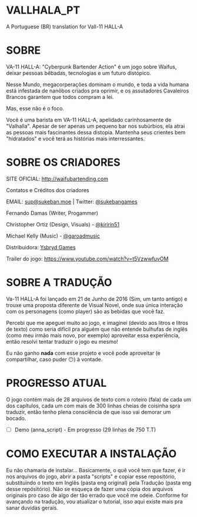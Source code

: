 # VALLHALA_PT
A Portuguese (BR) translation for Vall-11 HALL-A

# SOBRE
VA-11 HALL-A: "Cyberpunk Bartender Action" é um jogo sobre Waifus, deixar pessoas bêbadas, tecnologias e um futuro distópico.

Nesse Mundo, megacorperações dominam o mundo, e toda a vida humana está infestada de nanôbos criados pra oprimir, e os assutadores Cavaleiros Brancos garantem que todos compram a lei.

Mas, esse não é o foco.

Você é uma barista em VA-11 HALL-A, apelidado carinhosamente de "Valhalla". Apesar de ser apenas um pequeno bar nos subúrbios, ela atrai as pessoas mais fascinantes dessa distopia. Mantenha seus crientes bem "hidratados" e você terá as histórias mais interressantes.

# SOBRE OS CRIADORES

SITE OFICIAL: http://waifubartending.com

Contatos e Créditos dos criadores

EMAIL: sup@sukeban.moe | Twitter: [@sukebangames](https://twitter.com/SukebanGames)

Fernando Damas (Writer, Progammer)

Christopher Ortiz (Design, Visuals) - [@kiririn51](https://twitter.com/kiririn51)

Michael Kelly (Music) - [@garoadmusic](https://twitter.com/YsbrydGames)

Distribuidora: [Ysbryd Games](https://www.ysbryd.net)

Trailer do jogo: https://www.youtube.com/watch?v=t5VzwwfuvOM

# SOBRE A TRADUÇÃO
Va-11 HALL-A foi lançado em 21 de Junho de 2016 (Sim, um tanto antigo) e trouxe uma proposta diferente de Visual Novel, onde sua única interação com os personagens (como player) são as bebidas que você faz.

Percebi que me apeguei muito ao jogo, e imaginei (devido aos litros e litros de texto) como seria difícil pra alguém que não entende bulhufas de inglês (como meu irmão mais novo, por exemplo) aproveitar essa experiência, então resolvi tentar traduzir o jogo eu mesmo!

Eu não ganho **nada** com esse projeto e você pode aproveitar (e compartilhar, caso puder 😶) à vontade.

# PROGRESSO ATUAL
O jogo contém mais de 28 arquivos de texto com o roteiro (fala) de cada um dos capítulos, cada um com mais de 300 linhas cheias de coisinha spra traduzir, então tenho plena consciência de que isso vai demorar um bocado.

- [ ] Demo (anna_script) - Em progresso (29 linhas de 750 T.T)

# COMO EXECUTAR A INSTALAÇÃO
Eu não chamaria de instalar... Basicamente, o quê você tem que fazer, é ir nos arquivos do jogo, abrir a pasta "scripts" e copiar esse repositório, substituindo o texto em Inglês (pasta eng original) pela Tradução (pasta eng desse repósitório). Não se esqueça de fazer uma cópia dos arquivos originais pro caso de algo der tão errado que você me odeie. Conforme for avançando na tradução, vou atualizar o tutorial, isso aqui existe mais pra sanar duvidas gerais.
